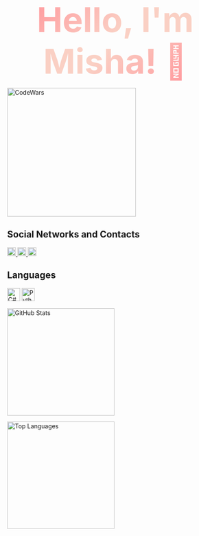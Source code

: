 <p align="center">
  <span style="background: linear-gradient(-45deg, #ff9a9e, #fad0c4, #fad0c4, #ff9a9e); -webkit-background-clip: text; -webkit-text-fill-color: transparent; font-weight: bold; font-size: 80px;">
    Hello, I'm <a href="https://t.me/holdsnap00" style="color: blue; text-decoration: underline;">Misha</a>! 👋
  </span>
</p>

<p align="left">
  <a href="https://www.codewars.com/users/Friski">
    <img src="https://www.codewars.com/users/Friski/badges/large" alt="CodeWars" width="300" />
  </a>
</p>

## Social Networks and Contacts

<p align="left">
  <a href="https://vk.com/sharkdas">
    <img src="https://simpleicons.org/icons/vk.svg" width="20" alt="VK" />
  </a>
  <a href="https://t.me/your_telegram_username">
    <img src="https://simpleicons.org/icons/telegram.svg" width="20" alt="Telegram" />
  </a>
  <a href="https://steamcommunity.com/profiles/76561198322624145/">
    <img src="https://simpleicons.org/icons/steam.svg" width="20" alt="Steam" />
  </a>
</p>

## Languages

<p align="left">
  <img src="https://simpleicons.org/icons/csharp.svg" width="30" alt="C#" />
  <img src="https://simpleicons.org/icons/python.svg" width="30" alt="Python" />
</p>

<p align="left">
  <a href="https://github.com/your-username">
    <img src="https://github-readme-stats.vercel.app/api?username=DrinkVodkaPlayDotka&show_icons=true" alt="GitHub Stats" width="250" />
  </a>
</p>

<p align="left">
  <img src="https://github-readme-stats.vercel.app/api/top-langs/?username=DrinkVodkaPlayDotka&layout=compact" alt="Top Languages" width="250" />
</p>
